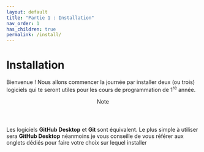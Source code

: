 ```yaml
---
layout: default
title: "Partie 1 : Installation"
nav_order: 1
has_children: true
permalink: /install/
---
```


# Installation
Bienvenue ! Nous allons commencer la journée par installer deux (ou trois) logiciels qui te seront utiles pour les cours de programmation de 1<sup>re</sup> année.

<div class="note indent">
  <header>Note</header>
  <p>
    Les logiciels <b>GitHub Desktop</b> et <b>Git</b> sont équivalent. Le plus simple à utiliser sera <b>GitHub Desktop</b> néanmoins je vous conseille de vous référer aux onglets dédiés pour faire votre choix sur lequel installer
  </p>
</div>

